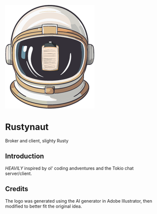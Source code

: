 ![rustynaut logo](logo.png)

# Rustynaut

Broker and client, slighty Rusty

## Introduction ## 

*HEAVILY* inspired by ol' coding andventures and the Tokio chat server/client.

## Credits ##

The logo was generated using the AI generator in Adobe Illustrator, then modified to better fit the original idea.